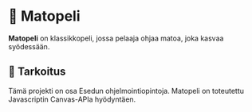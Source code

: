# 🐍 Matopeli

**Matopeli** on klassikkopeli, jossa pelaaja ohjaa matoa, joka kasvaa syödessään.

## 🎯 Tarkoitus

Tämä projekti on osa Esedun ohjelmointiopintoja. Matopeli on toteutettu Javascriptin Canvas-APIa hyödyntäen.
